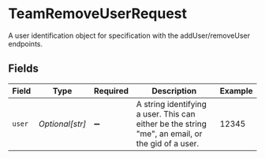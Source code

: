 # TeamRemoveUserRequest

A user identification object for specification with the addUser/removeUser endpoints.


## Fields

| Field                                                                                            | Type                                                                                             | Required                                                                                         | Description                                                                                      | Example                                                                                          |
| ------------------------------------------------------------------------------------------------ | ------------------------------------------------------------------------------------------------ | ------------------------------------------------------------------------------------------------ | ------------------------------------------------------------------------------------------------ | ------------------------------------------------------------------------------------------------ |
| `user`                                                                                           | *Optional[str]*                                                                                  | :heavy_minus_sign:                                                                               | A string identifying a user. This can either be the string "me", an email, or the gid of a user. | 12345                                                                                            |